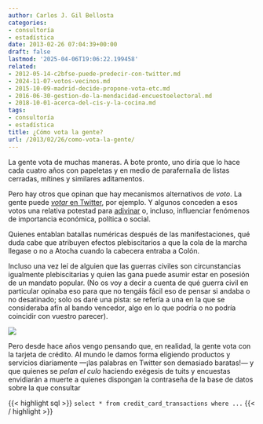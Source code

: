 ```yaml
---
author: Carlos J. Gil Bellosta
categories:
- consultoría
- estadística
date: 2013-02-26 07:04:39+00:00
draft: false
lastmod: '2025-04-06T19:06:22.199458'
related:
- 2012-05-14-c2bfse-puede-predecir-con-twitter.md
- 2024-11-07-votos-vecinos.md
- 2015-10-09-madrid-decide-propone-vota-etc.md
- 2016-06-30-gestion-de-la-mendacidad-encuestoelectoral.md
- 2018-10-01-acerca-del-cis-y-la-cocina.md
tags:
- consultoría
- estadística
title: ¿Cómo vota la gente?
url: /2013/02/26/como-vota-la-gente/
---
```


La gente vota de muchas maneras. A bote pronto, uno diría que lo hace cada cuatro años con papeletas y en medio de parafernalia de listas cerradas, mítines y similares aditamentos.

Pero hay otros que opinan que hay mecanismos alternativos de _voto_. La gente puede [_votar_ en Twitter](http://t-hoarder.com/), por ejemplo. Y algunos conceden a esos votos una relativa potestad para [adivinar](http://www.datanalytics.com/2012/05/14/se-puede-predecir-con-twitter/) o, incluso, influenciar fenómenos de importancia económica, política o social.

Quienes entablan batallas numéricas después de las manifestaciones, qué duda cabe que atribuyen efectos plebiscitarios a que la cola de la marcha llegase o no a Atocha cuando la cabecera entraba a Colón.

Incluso una vez leí de alguien que las guerras civiles son circunstancias igualmente plebiscitarias y quien las gana puede asumir estar en posesión de un mandato popular. (No os voy a decir a cuenta de qué guerra civil en particular opinaba eso para que no tengáis fácil eso de pensar si andaba o no desatinado; solo os daré una pista: se refería a una en la que se consideraba afín al bando vencedor, algo en lo que podría o no podría coincidir con vuestro parecer).

[![](/wp-uploads/2013/02/tarjetas-de-credito.axd_.jpg)
](/wp-uploads/2013/02/tarjetas-de-credito.axd_.jpg)

Pero desde hace años vengo pensando que, en realidad, la gente vota con la tarjeta de crédito. Al mundo le damos forma eligiendo productos y servicios diariamente —¡las palabras en Twitter son demasiado baratas!— y que quienes se _pelan el culo_ haciendo exégesis de tuits y encuestas envidiarán a muerte a quienes dispongan la contraseña de la base de datos sobre la que consultar

{{< highlight sql >}}
`select * from credit_card_transactions where ...`
{{< / highlight >}}